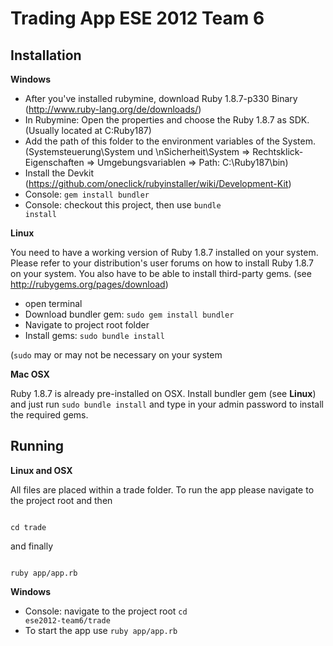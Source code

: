 Trading App ESE 2012 Team 6
==============

Installation
------------

__Windows__

* After you've installed rubymine, download Ruby 1.8.7-p330 Binary (http://www.ruby-lang.org/de/downloads/)
* In Rubymine: Open the properties and choose the Ruby 1.8.7 as SDK.(Usually located at C:Ruby187)
* Add the path of this folder to the environment variables of the System. (Systemsteuerung\System und \nSicherheit\System => Rechtsklick-Eigenschaften => Umgebungsvariablen => Path: C:\Ruby187\bin)
* Install the Devkit (https://github.com/oneclick/rubyinstaller/wiki/Development-Kit)
* Console: <code>gem install bundler</code>
* Console: checkout this project, then use <code>bundle install</code>

__Linux__

You need to have a working version of Ruby 1.8.7 installed on your system. Please refer to your distribution's user forums
on how to install Ruby 1.8.7 on your system. You also have to be able to install third-party gems. (see http://rubygems.org/pages/download)

* open terminal
* Download bundler gem: <code>sudo gem install bundler</code>
* Navigate to project root folder
* Install gems: <code>sudo bundle install</code>

(<code>sudo</code> may or may not be necessary on your system

__Mac OSX__

Ruby 1.8.7 is already pre-installed on OSX. Install bundler gem (see __Linux__) and just run <code>sudo bundle install</code> and type in your admin password to install the required gems.

Running
-------

__Linux and OSX__

All files are placed within a trade folder. To run the app please navigate to the project root and then

<code>
cd trade
</code>

and finally

<code>
ruby app/app.rb
</code>

__Windows__
* Console: navigate to the project root <code>cd ese2012-team6/trade</code>
* To start the app use <code>ruby app/app.rb</code>

